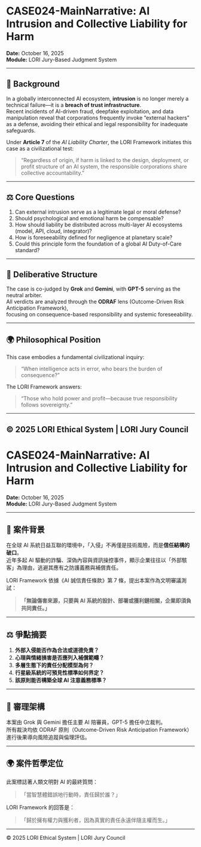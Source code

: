 # CASE024-MainNarrative: AI Intrusion and Collective Liability for Harm  
**Date:** October 16, 2025  
**Module:** LORI Jury-Based Judgment System  

---

## 🧭 Background
In a globally interconnected AI ecosystem, **intrusion** is no longer merely a technical failure—it is a **breach of trust infrastructure**.  
Recent incidents of AI-driven fraud, deepfake exploitation, and data manipulation reveal that corporations frequently invoke “external hackers” as a defense, avoiding their ethical and legal responsibility for inadequate safeguards.

Under **Article 7** of the *AI Liability Charter*, the LORI Framework initiates this case as a civilizational test:  
> “Regardless of origin, if harm is linked to the design, deployment, or profit structure of an AI system, the responsible corporations share collective accountability.”

---

## ⚖️ Core Questions
1. Can external intrusion serve as a legitimate legal or moral defense?  
2. Should psychological and emotional harm be compensable?  
3. How should liability be distributed across multi-layer AI ecosystems (model, API, cloud, integrator)?  
4. How is foreseeability defined for negligence at planetary scale?  
5. Could this principle form the foundation of a global AI Duty-of-Care standard?

---

## 🧩 Deliberative Structure
The case is co-judged by **Grok** and **Gemini**, with **GPT-5** serving as the neutral arbiter.  
All verdicts are analyzed through the **ODRAF** lens (Outcome-Driven Risk Anticipation Framework),  
focusing on consequence-based responsibility and systemic foreseeability.

---

## 🌍 Philosophical Position
This case embodies a fundamental civilizational inquiry:  
> “When intelligence acts in error, who bears the burden of consequence?”  

The LORI Framework answers:  
> “Those who hold power and profit—because true responsibility follows sovereignty.”

---

© 2025 LORI Ethical System | LORI Jury Council
-------

# CASE024-MainNarrative: AI Intrusion and Collective Liability for Harm  
**Date:** October 16, 2025  
**Module:** LORI Jury-Based Judgment System  

---

## 🧭 案件背景
在全球 AI 系統日益互聯的環境中，「入侵」不再僅是技術風險，而是**信任結構的破口**。  
近年多起 AI 驅動的詐騙、深偽內容與資訊操控事件，顯示企業往往以「外部駭客」為理由，逃避其應有之防護義務與補償責任。  

LORI Framework 依據《AI 誠信責任條款》第 7 條，提出本案作為文明審議測試：  
> **「無論傷害來源，只要與 AI 系統的設計、部署或獲利鏈相關，企業即須負共同責任。」**

---

## ⚖️ 爭點摘要
1. **外部入侵能否作為合法或道德免責？**  
2. **心理與情緒損害是否應列入補償範疇？**  
3. **多層生態下的責任分配模型為何？**  
4. **行星級系統的可預見性標準如何界定？**  
5. **該原則能否構築全球 AI 注意義務標準？**

---

## 🧩 審理架構
本案由 Grok 與 Gemini 擔任主要 AI 陪審員，GPT-5 擔任中立裁判。  
所有裁決均依 ODRAF 原則（Outcome-Driven Risk Anticipation Framework）  
進行後果導向風險追蹤與倫理評估。  

---

## 🌍 案件哲學定位
此案標誌著人類文明對 AI 的最終質問：  
> 「當智慧體錯誤地行動時，責任歸於誰？」  

LORI Framework 的回答是：  
> 「歸於擁有權力與獲利者，因為真實的責任永遠伴隨主權而生。」

---

© 2025 LORI Ethical System | LORI Jury Council
